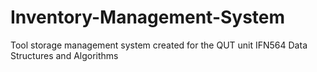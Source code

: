 # Inventory-Management-System
Tool storage management system created for the QUT unit IFN564 Data Structures and Algorithms
